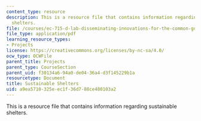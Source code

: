 ```yaml
---
content_type: resource
description: This is a resource file that contains information regarding sustainable
  shelters.
file: /courses/ec-715-d-lab-disseminating-innovations-for-the-common-good-spring-2007/a9ea5710325eec1f36d788ce480103a2_MITEC_715S07_sustnablshltr.pdf
file_type: application/pdf
learning_resource_types:
- Projects
license: https://creativecommons.org/licenses/by-nc-sa/4.0/
ocw_type: OCWFile
parent_title: Projects
parent_type: CourseSection
parent_uid: f30134a6-94a0-de04-36a4-d3f145229b1a
resourcetype: Document
title: Sustainable Shelters
uid: a9ea5710-325e-ec1f-36d7-88ce480103a2
---
```

This is a resource file that contains information regarding sustainable shelters.